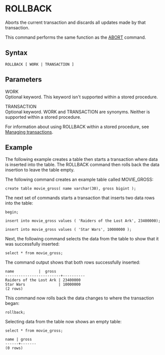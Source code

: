 # ROLLBACK<a name="r_ROLLBACK"></a>

Aborts the current transaction and discards all updates made by that transaction\.

This command performs the same function as the [ABORT](r_ABORT.md) command\.

## Syntax<a name="r_ROLLBACK-synopsis"></a>

```
ROLLBACK [ WORK | TRANSACTION ]
```

## Parameters<a name="r_ROLLBACK-parameters"></a>

WORK  
Optional keyword\. This keyword isn't supported within a stored procedure\. 

TRANSACTION  
Optional keyword\. WORK and TRANSACTION are synonyms\. Neither is supported within a stored procedure\. 

For information about using ROLLBACK within a stored procedure, see [Managing transactions](stored-procedure-transaction-management.md)\. 

## Example<a name="r_ROLLBACK-example"></a>

The following example creates a table then starts a transaction where data is inserted into the table\. The ROLLBACK command then rolls back the data insertion to leave the table empty\.

The following command creates an example table called MOVIE\_GROSS:

```
create table movie_gross( name varchar(30), gross bigint );
```

The next set of commands starts a transaction that inserts two data rows into the table:

```
begin;

insert into movie_gross values ( 'Raiders of the Lost Ark', 23400000);

insert into movie_gross values ( 'Star Wars', 10000000 );
```

Next, the following command selects the data from the table to show that it was successfully inserted:

```
select * from movie_gross;
```

The command output shows that both rows successfully inserted:

```
name           |  gross
-------------------------+----------
Raiders of the Lost Ark | 23400000
Star Wars               | 10000000
(2 rows)
```

This command now rolls back the data changes to where the transaction began:

```
rollback;
```

Selecting data from the table now shows an empty table:

```
select * from movie_gross;

name | gross
------+-------
(0 rows)
```